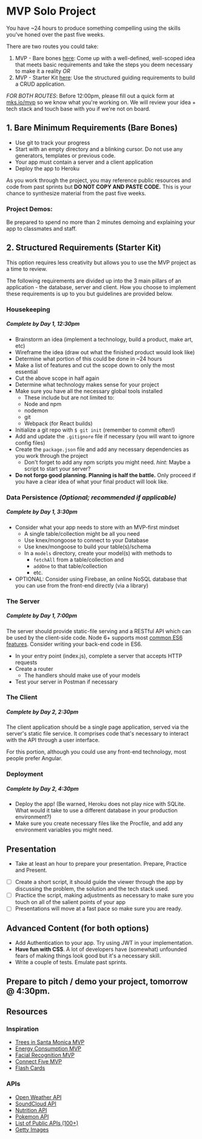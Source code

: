 # MVP Solo Project

You have ~24 hours to produce something compelling using the skills you've honed over the past five weeks.

There are two routes you could take:

1.  MVP - Bare bones [here](https://github.com/hackreactor/hrnyc16-mvp): Come up with a well-defined, well-scoped idea that meets basic requirements and take the steps you deem necessary to make it a reality _OR_
2.  MVP - Starter Kit [here](https://github.com/hackreactor/hrnyc16-mvp-starter): Use the structured guiding requirements to build a CRUD application.

_FOR BOTH ROUTES_: Before 12:00pm, please fill out a quick form at [mks.io/mvp](http://mks.io/mvp) so we know what you're working on. We will review your idea + tech stack and touch base with you if we're not on board.

## 1. Bare Minimum Requirements (Bare Bones)

* Use git to track your progress
* Start with an empty directory and a blinking cursor. Do not use any generators, templates or previous code.
* Your app must contain a server and a client application
* Deploy the app to Heroku

As you work through the project, you may reference public resources and code from past sprints but **DO NOT COPY AND PASTE CODE.** This is your chance to synthesize material from the past five weeks.

### Project Demos:

Be prepared to spend no more than 2 minutes demoing and explaining your app to classmates and staff.

## 2. Structured Requirements (Starter Kit)

This option requires less creativity but allows you to use the MVP project as a time to review.

The following requirements are divided up into the 3 main pillars of an application - the database, server and client. How you choose to implement these requirements is up to you but guidelines are provided below.

### Housekeeping

##### Complete by Day 1, 12:30pm

* Brainstorm an idea (implement a technology, build a product, make art, etc)
* Wireframe the idea (draw out what the finished product would look like)
* Determine what portion of this could be done in ~24 hours
* Make a list of features and cut the scope down to only the most essential
* Cut the above scope in half again
* Determine what technology makes sense for your project
* Make sure you have all the necessary global tools installed
  * These include but are not limited to:
  * Node and npm
  * nodemon
  * git
  * Webpack (for React builds)
* Initialize a git repo with `$ git init` (remember to commit often!)
* Add and update the `.gitignore` file if necessary (you will want to ignore config files)
* Create the `package.json` file and add any necessary dependencies as you work through the project
  * Don't forget to add any npm scripts you might need. _hint_: Maybe a script to start your server?
* **Do not forgo good planning. Planning is half the battle.** Only proceed if you have a clear idea of what your final product will look like.

### Data Persistence _(Optional; recommended if applicable)_

##### Complete by Day 1, 3:30pm

* Consider what your app needs to store with an MVP-first mindset
  * A single table/collection might be all you need
  * Use knex/mongoose to connect to your Database
  * Use knex/mongoose to build your table(s)/schema
  * In a `models` directory, create your model(s) with methods to
    * `fetchAll` from a table/collection and
    * `addOne` to that table/collection
    * etc.
* OPTIONAL: Consider using Firebase, an online NoSQL database that you can use from the front-end directly (via a library)

### The Server

##### Complete by Day 1, 7:00pm

The server should provide static-file serving and a RESTful API which can be used by the client-side code. Node 6+ supports most [common ES6 features](http://kangax.github.io/compat-table/es6/#node6). Consider writing your back-end code in ES6.

* In your entry point (index.js), complete a server that accepts HTTP requests
* Create a router
  * The handlers should make use of your models
* Test your server in Postman if necessary

### The Client

##### Complete by Day 2, 2:30pm

The client application should be a single page application, served via the server's static file service. It comprises code that's necessary to interact with the API through a user interface.

For this portion, although you could use any front-end technology, most people prefer Angular.

### Deployment

##### Complete by Day 2, 4:30pm

* Deploy the app! (Be warned, Heroku does not play nice with SQLite. What would it take to use a different database in your production environment?)
* Make sure you create necessary files like the Procfile, and add any environment variables you might need.

## Presentation

* Take at least an hour to prepare your presentation. Prepare, Practice and Present.
* [ ] Create a short script, it should guide the viewer through the app by discussing the problem, the solution and the tech stack used.
* [ ] Practice the script, making adjustments as necessary to make sure you touch on all of the salient points of your app
* [ ] Presentations will move at a fast pace so make sure you are ready.

## Advanced Content (for both options)

* Add Authentication to your app. Try using JWT in your implementation.
* **Have fun with CSS**. A lot of developers have (somewhat) unfounded fears of making things look good but it's a necessary skill.
* Write a couple of tests. Emulate past sprints.

## **Prepare to pitch / demo your project, tomorrow @ 4:30pm.**

## Resources

### Inspiration

* [Trees in Santa Monica MVP](https://pure-brook-58155.herokuapp.com/)
* [Energy Consumption MVP](http://mtham8.github.io/DVUSEnergy/#panel2)
* [Facial Recognition MVP](http://www.dmusicb.com/)
* [Connect Five MVP](https://aqueous-island-89621.herokuapp.com/#/play)
* [Flash Cards](https://flashyourself.firebaseapp.com/)

### APIs

* [Open Weather API](http://openweathermap.org/api)
* [SoundCloud API](https://developers.soundcloud.com/docs/api/guide)
* [Nutrition API](https://developer.nutritionix.com/v1_1/quick-start/upc-scan)
* [Pokemon API](http://pokeapi.co/)
* [List of Public APIs (100+)](https://github.com/toddmotto/public-apis)
* [Getty Images](http://developers.gettyimages.com/en/)
